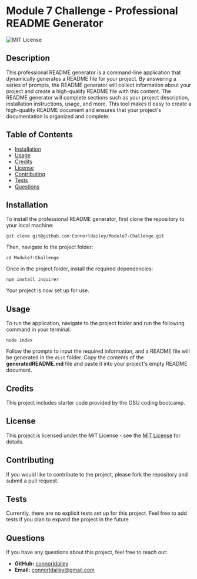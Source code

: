# Module 7 Challenge - Professional README Generator

![MIT License](https://img.shields.io/badge/License-MIT-yellow.svg)

## Description 

This professional README generator is a command-line application that dynamically generates a README file for your project. By answering a series of prompts, the README generator will collect information about your project and create a high-quality README file with this content. The README generator will complete sections such as your project description, installation instructions, usage, and more. This tool makes it easy to create a high-quality README document and ensures that your project's documentation is organized and complete.

## Table of Contents 

- [Installation](#installation)
- [Usage](#usage)
- [Credits](#credits)
- [License](#license)
- [Contributing](#contributing)
- [Tests](#tests)
- [Questions](#questions) 

## Installation 

To install the professional README generator, first clone the repository to your local machine:

`git clone git@github.com:Connorldailey/Module7-Challenge.git`

Then, navigate to the project folder:

`cd Module7-Challenge`

Once in the project folder, install the required dependencies:

`npm install inquirer`

Your project is now set up for use.

## Usage 

To run the application, navigate to the project folder and run the following command in your terminal: 

`node index`

Follow the prompts to input the required information, and a README file will be generated in the `dist` folder. Copy the contents of the **generatedREADME.md** file and paste it into your project's empty README document. 

## Credits 

This project includes starter code provided by the OSU coding bootcamp. 

## License 

This project is licensed under the MIT License - see the [MIT License](https://opensource.org/licenses/MIT) for details. 

## Contributing 

If you would like to contribute to the project, please fork the repository and submit a pull request. 

## Tests 

Currently, there are no explicit tests set up for this project. Feel free to add tests if you plan to expand the project in the future.

## Questions 

If you have any questions about this project, feel free to reach out: 

- **GitHub:** [connorldailey](https://github.com/connorldailey)
- **Email:** connorldailey@gmail.com


